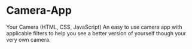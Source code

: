 # Camera-App
Your Camera										(HTML, CSS, JavaScript)
An easy to use camera app with applicable filters to help you see a better version of yourself though your very own camera.
